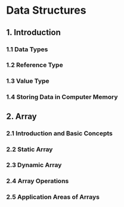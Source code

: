 # Data Structures

## 1. Introduction
### 1.1 Data Types
### 1.2 Reference Type
### 1.3 Value Type
### 1.4 Storing Data in Computer Memory

## 2. Array
### 2.1 Introduction and Basic Concepts
### 2.2 Static Array
### 2.3 Dynamic Array
### 2.4 Array Operations
### 2.5 Application Areas of Arrays
